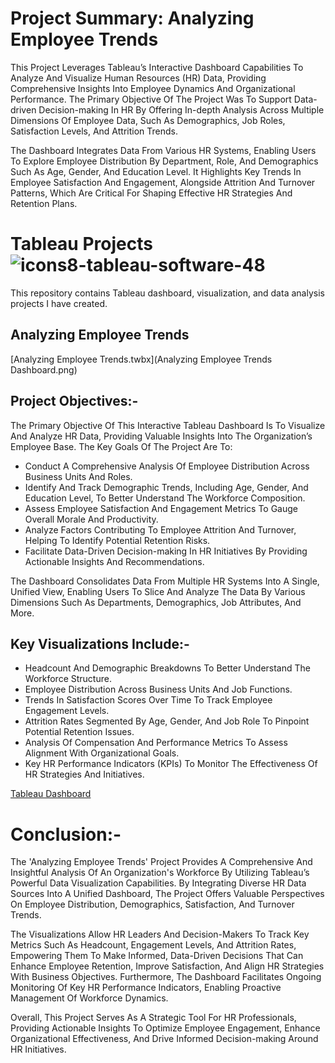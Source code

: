 # Project Summary: Analyzing Employee Trends

This Project Leverages Tableau’s Interactive Dashboard Capabilities To Analyze And Visualize Human Resources (HR) Data, Providing Comprehensive Insights Into Employee Dynamics And Organizational Performance. The Primary Objective Of The Project Was To Support Data-driven Decision-making In HR By Offering In-depth Analysis Across Multiple Dimensions Of Employee Data, Such As Demographics, Job Roles, Satisfaction Levels, And Attrition Trends.

The Dashboard Integrates Data From Various HR Systems, Enabling Users To Explore Employee Distribution By Department, Role, And Demographics Such As Age, Gender, And Education Level. It Highlights Key Trends In Employee Satisfaction And Engagement, Alongside Attrition And Turnover Patterns, Which Are Critical For Shaping Effective HR Strategies And Retention Plans.

# Tableau Projects ![icons8-tableau-software-48](https://github.com/swaapnaa/TABLEAU-PROJECTS/assets/149737403/5324eb1a-8bb8-405f-ae23-5988bcfdd675)


This repository contains Tableau dashboard, visualization, and data analysis projects I have created.

## Analyzing Employee Trends

[Analyzing Employee Trends.twbx](Analyzing Employee Trends Dashboard.png)

 ## Project Objectives:-

The Primary Objective Of This Interactive Tableau Dashboard Is To Visualize And Analyze HR Data, Providing Valuable Insights Into The Organization’s Employee Base. The Key Goals Of The Project Are To:

- Conduct A Comprehensive Analysis Of Employee Distribution Across Business Units And Roles.
- Identify And Track Demographic Trends, Including Age, Gender, And Education Level, To Better Understand The Workforce Composition.
- Assess Employee Satisfaction And Engagement Metrics To Gauge Overall Morale And Productivity.
- Analyze Factors Contributing To Employee Attrition And Turnover, Helping To Identify Potential Retention Risks.
- Facilitate Data-Driven Decision-making In HR Initiatives By Providing Actionable Insights And Recommendations.

The Dashboard Consolidates Data From Multiple HR Systems Into A Single, Unified View, Enabling Users To Slice And Analyze The Data By Various Dimensions Such As Departments, Demographics, Job Attributes, And More.

## Key Visualizations Include:-

- Headcount And Demographic Breakdowns To Better Understand The Workforce Structure.
- Employee Distribution Across Business Units And Job Functions.
- Trends In Satisfaction Scores Over Time To Track Employee Engagement Levels.
- Attrition Rates Segmented By Age, Gender, And Job Role To Pinpoint Potential Retention Issues.
- Analysis Of Compensation And Performance Metrics To Assess Alignment With Organizational Goals.
- Key HR Performance Indicators (KPIs) To Monitor The Effectiveness Of HR Strategies And Initiatives.

[Tableau Dashboard](https://github.com/swaapnaa/TABLEAU-PROJECTS/assets/149737403/f7622138-227d-488e-8fa0-576dba6c6372)


# Conclusion:-

The 'Analyzing Employee Trends' Project Provides A Comprehensive And Insightful Analysis Of An Organization's Workforce By Utilizing Tableau’s Powerful Data Visualization Capabilities. By Integrating Diverse HR Data Sources Into A Unified Dashboard, The Project Offers Valuable Perspectives On Employee Distribution, Demographics, Satisfaction, And Turnover Trends. 

The Visualizations Allow HR Leaders And Decision-Makers To Track Key Metrics Such As Headcount, Engagement Levels, And Attrition Rates, Empowering Them To Make Informed, Data-Driven Decisions That Can Enhance Employee Retention, Improve Satisfaction, And Align HR Strategies With Business Objectives. Furthermore, The Dashboard Facilitates Ongoing Monitoring Of Key HR Performance Indicators, Enabling Proactive Management Of Workforce Dynamics.

Overall, This Project Serves As A Strategic Tool For HR Professionals, Providing Actionable Insights To Optimize Employee Engagement, Enhance Organizational Effectiveness, And Drive Informed Decision-making Around HR Initiatives.



